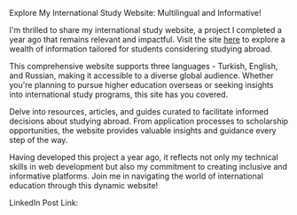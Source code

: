 Explore My International Study Website: Multilingual and Informative!

I'm thrilled to share my international study website, a project I completed a year ago that remains relevant and impactful. Visit the site [here](https://kamilsadigov.com/) to explore a wealth of information tailored for students considering studying abroad.

This comprehensive website supports three languages - Turkish, English, and Russian, making it accessible to a diverse global audience. Whether you're planning to pursue higher education overseas or seeking insights into international study programs, this site has you covered.

Delve into resources, articles, and guides curated to facilitate informed decisions about studying abroad. From application processes to scholarship opportunities, the website provides valuable insights and guidance every step of the way.

Having developed this project a year ago, it reflects not only my technical skills in web development but also my commitment to creating inclusive and informative platforms. Join me in navigating the world of international education through this dynamic website!

LinkedIn Post Link: 
